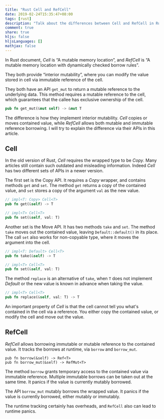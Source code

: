 ```yaml
---
title: "Rust Cell and RefCell"
date: 2019-02-24T15:35:47+08:00
tags: [rust]
description: "Talk about the differences between Cell and RefCell in Rust, and how to use them."
comment: true
share: true
hljs: false
hljsLanguages: []
mathjax: false
---
```



In Rust document, *Cell* is “A mutable memory location”, and *RefCell* is “A mutable memory location with dynamically checked borrow rules”.

They both provide “interior mutability”, where you can modify the value stored in cell via immutable reference of the cell.

They both have an API `get_mut` to return a mutable reference to the underlying data. This method requires a mutable reference to the cell, which guarantees that the callee has exclusive ownership of the cell.

```rust
pub fn get_mut(&mut self) -> &mut T
```

The difference is how they implement interior mutability. *Cell* copies or moves contained value, while *RefCell* allows both mutable and immutable reference borrowing. I will try to explain the difference via their APIs in this article.

<!--more-->

## Cell

In the old version of Rust, *Cell* requires the wrapped type to be *Copy*. Many articles still contain such outdated and misleading information. Indeed *Cell* has two different sets of APIs in a newer version.

The first set is the Copy API. It requires a *Copy* wrapper, and contains methods `get` and `set`.  The method `get` returns a copy of the contained value, and `set`  stores a copy of the argument `val` as the new value.

```rust
// impl<T: Copy> Cell<T>
pub fn get(&self) -> T

// impl<T> Cell<T>
pub fn set(&self, val: T)
```

Another set is the Move API. It has two methods `take` and `set`. The method `take` moves out the contained value, leaving `Default::default()` in its place. The call `set` also works for non-copyable type, where it moves the argument into the cell.

```rust
// impl<T: Default> Cell<T>
pub fn take(&self) -> T

// impl<T> Cell<T>
pub fn set(&self, val: T)
```

The method `replace` is an alternative of `take`, when `T` does not implement *Default* or the new value is known in advance when taking the value.

```rust
// impl<T> Cell<T>
pub fn replace(&self, val: T) -> T
```

An important property of *Cell* is that the cell cannot tell you what's contained in the cell via a reference. You either copy the contained value, or modify the cell and move out the value.

## RefCell

*RefCell* allows borrowing immutable or mutable reference to the contained value. It tracks the borrows at runtime, via `borrow` and `borrow_mut`.

```
pub fn borrow(&self) -> Ref<T>
pub fn borrow_mut(&self) -> RefMut<T>
```

The method `borrow` grants temporary access to the contained value via immutable reference. Multiple immutable borrows can be taken out at the same time. It panics if the value is currently mutably borrowed.

The API `borrow_mut` mutably borrows the wrapped value. It panics if the value is currently borrowed, either mutably or immutably.

The runtime tracking certainly has overheads, and `RefCell` also can lead to runtime panics.
